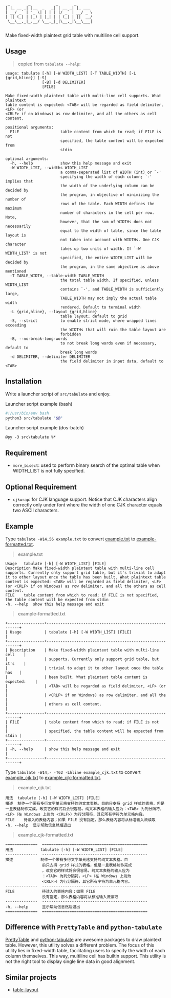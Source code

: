 ```
 _        _           _       _       
| |_ __ _| |__  _   _| | __ _| |_ ___ 
| __/ _` | '_ \| | | | |/ _` | __/ _ \
| || (_| | |_) | |_| | | (_| | ||  __/
 \__\__,_|_.__/ \__,_|_|\__,_|\__\___|
                                      
```

Make fixed-width plaintext grid table with multiline cell support.

Usage
-----

> copied from `tabulate --help`:

```
usage: tabulate [-h] [-W WIDTH_LIST] [-T TABLE_WIDTH] [-L {grid,hline}] [-S]
                [-B] [-d DELIMITER]
                [FILE]

Make fixed-width plaintext table with multi-line cell supports. What plaintext
table content is expected: <TAB> will be regarded as field delimiter, <LF> (or
<CRLF> if on Windows) as row delimiter, and all the others as cell content.

positional arguments:
  FILE                  table content from which to read; if FILE is not
                        specified, the table content will be expected from
                        stdin

optional arguments:
  -h, --help            show this help message and exit
  -W WIDTH_LIST, --widths WIDTH_LIST
                        a comma-separated list of WIDTH (int) or `-'
                        specifying the width of each column; `-' implies that
                        the width of the underlying column can be decided by
                        the program, in objective of minimizing the number of
                        rows of the table. Each WIDTH defines the maximum
                        number of characters in the cell per row. Note,
                        however, that the sum of WIDTHs does not necessarily
                        equal to the width of table, since the table layout is
                        not taken into account with WIDTHs. One CJK character
                        takes up two units of width. If `-W WIDTH_LIST' is not
                        specified, the entire WIDTH_LIST will be decided by
                        the program, in the same objective as above mentioned
  -T TABLE_WIDTH, --table-width TABLE_WIDTH
                        the total table width. If specified, unless WIDTH_LIST
                        contains `-', and TABLE_WIDTH is sufficiently large,
                        TABLE_WIDTH may not imply the actual table width
                        rendered. Default to terminal width
  -L {grid,hline}, --layout {grid,hline}
                        table layout; default to grid
  -S, --strict          to enable strict mode, where wrapped lines exceeding
                        the WIDTHs that will ruin the table layout are
                        forbidden
  -B, --no-break-long-words
                        to not break long words even if necessary, default to
                        break long words
  -d DELIMITER, --delimiter DELIMITER
                        the field delimiter in input data, default to <TAB>
```

Installation
------------

Write a launcher script of `src/tabulate` and enjoy.

Launcher script example (bash)

```bash
#!/usr/bin/env bash
python3 src/tabulate "$@"
```

Launcher script example (dos-batch)

```batch
@py -3 src\tabulate %*
```

Requirement
-----------

- `more_bisect`: used to perform binary search of the optimal table when WIDTH_LIST is not fully specified.

Optional Requirement
--------------------

- `cjkwrap`: for CJK language support. Notice that CJK characters align correctly only under font where the width of one CJK character equals two ASCII characters.

Example
-------

Type `tabulate -W14,56 example.txt` to convert [example.txt](example.txt) to [example-formatted.txt](example-formatted.txt).

> example.txt

```
Usage	tabulate [-h] [-W WIDTH_LIST] [FILE]
Description	Make fixed-width plaintext table with multi-line cell supports. Currently only support grid table, but it's trivial to adapt it to other layout once the table has been built. What plaintext table content is expected: <TAB> will be regarded as field delimiter, <LF> (or <CRLF> if on Windows) as row delimiter, and all the others as cell content.
FILE	table content from which to read; if FILE is not specified, the table content will be expected from stdin
-h, --help	show this help message and exit
```

> example-formatted.txt

```
+----------------+----------------------------------------------------------+
| Usage          | tabulate [-h] [-W WIDTH_LIST] [FILE]                     |
+----------------+----------------------------------------------------------+
| Description    | Make fixed-width plaintext table with multi-line cell    |
|                | supports. Currently only support grid table, but it's    |
|                | trivial to adapt it to other layout once the table has   |
|                | been built. What plaintext table content is expected:    |
|                | <TAB> will be regarded as field delimiter, <LF> (or      |
|                | <CRLF> if on Windows) as row delimiter, and all the      |
|                | others as cell content.                                  |
+----------------+----------------------------------------------------------+
| FILE           | table content from which to read; if FILE is not         |
|                | specified, the table content will be expected from stdin |
+----------------+----------------------------------------------------------+
| -h, --help     | show this help message and exit                          |
+----------------+----------------------------------------------------------+
```

Type `tabulate -W14,- -T62 -Lhline example_cjk.txt` to convert [example_cjk.txt](example_cjk.txt) to [example_cjk-formatted.txt](example_cjk-formatted.txt).

> example_cjk.txt

```
用法	tabulate [-h] [-W WIDTH_LIST] [FILE]
描述	制作一个带有多行文字单元格支持的纯文本表格。目前只支持 grid 样式的表格，但是一旦表格制作完成，改变它的样式将会很容易。纯文本表格的输入应为：<TAB> 为列分隔符，<LF>（在 Windows 上则为 <CRLF>）为行分隔符，其它所有字符为单元格内容。
FILE	待读入的表格内容；如果 FILE 没有指定，那么表格内容将从标准输入流读取
-h, --help	显示帮助信息然后退出
```

> example_cjk-formatted.txt

```
==============  ==============================================
用法            tabulate [-h] [-W WIDTH_LIST] [FILE]
--------------  ----------------------------------------------
描述            制作一个带有多行文字单元格支持的纯文本表格。目
                前只支持 grid 样式的表格，但是一旦表格制作完成
                ，改变它的样式将会很容易。纯文本表格的输入应为
                ：<TAB> 为列分隔符，<LF>（在 Windows 上则为
                <CRLF>）为行分隔符，其它所有字符为单元格内容。
--------------  ----------------------------------------------
FILE            待读入的表格内容；如果 FILE
                没有指定，那么表格内容将从标准输入流读取
--------------  ----------------------------------------------
-h, --help      显示帮助信息然后退出
==============  ==============================================
```

## Difference with `PrettyTable` and `python-tabulate`

[PrettyTable](https://pypi.org/project/PrettyTable/) and [python-tabulate](https://github.com/astanin/python-tabulate.git) are awesome packages to draw plaintext table.
However, this utility solves a different problem.
The focus of this utility lies in fixed-width table, facilitating users to specify the width of each column themselves.
This way, multiline cell has builtin support.
This utility is not the right tool to display single line data in good alignment.


## Similar projects

- [table-layout](https://github.com/75lb/table-layout.git)
